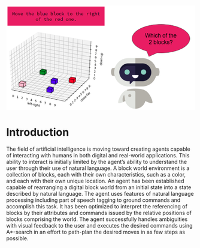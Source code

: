 
<p align="center">
  <img src="NLP_example.png" width="550" title="Cube world example">
</p>

# Introduction
The field of artificial intelligence is moving toward creating agents capable of interacting with humans in both
digital and real-world applications. This ability to interact is initially limited by the agent’s ability to understand the
user through their use of natural language. A block world environment is a collection of blocks, each with their
own characteristics, such as a color, and each with their own unique location. An agent has been established
capable of rearranging a digital block world from an initial state into a state described by natural language. The
agent uses features of natural language processing including part of speech tagging to ground commands and
accomplish this task. It has been optimized to interpret the referencing of blocks by their attributes and
commands issued by the relative positions of blocks comprising the world. The agent successfully handles
ambiguities with visual feedback to the user and executes the desired commands using A*-search in an effort to
path-plan the desired moves in as few steps as possible.

